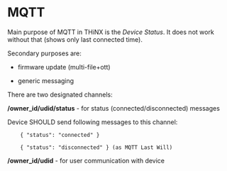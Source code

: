 # MQTT

Main purpose of MQTT in THiNX is the *Device Status*. It does not work without that (shows only last connected time).

Secondary purposes are:

* firmware update (multi-file+ott)

* generic messaging

There are two designated channels:

**/owner_id/udid/status** - for status (connected/disconnected) messages

Device SHOULD send following messages to this channel:

		{ "status": "connected" }

		{ "status": "disconnected" } (as MQTT Last Will)

**/owner_id/udid** - for user communication with device
